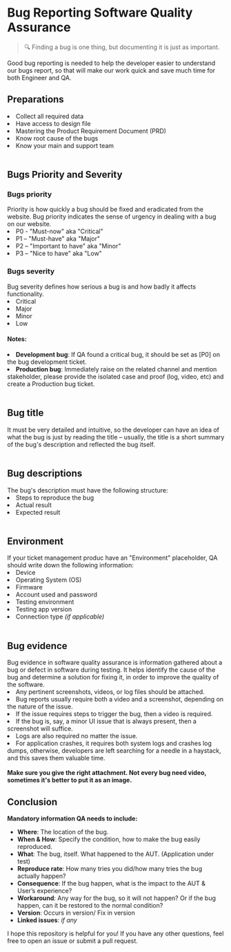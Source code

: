 <h1><b>Bug Reporting Software Quality Assurance</b></h1>

> 🔍 Finding a bug is one thing, but documenting it is just as important.

Good bug reporting is needed to help the developer easier to understand our bugs report, so that will make our work quick and save much time for both Engineer and QA.


<h2><b>Preparations</b></h2>
<li>Collect all required data</li>
<li>Have access to design file</li>
<li>Mastering the Product Requirement Document (PRD)</li>
<li>Know root cause of the bugs</li>
<li>Know your main and support team</li>

</br>

<h2><b>Bugs Priority and Severity</b></h2>

<h3><b>Bugs priority</b></h3>
Priority is how quickly a bug should be fixed and eradicated from the website. Bug priority indicates the sense of urgency in dealing with a bug on our website.
<li>P0 - "Must-now" aka "Critical"</li> 
<li>P1 – "Must-have" aka "Major"</li> 
<li>P2 – "Important to have" aka "Minor"</li> 
<li>P3 – "Nice to have" aka "Low"</li>

<h3><b>Bugs severity</b></h3>
Bug severity defines how serious a bug is and how badly it affects functionality.
<li>Critical</li> 
<li>Major</li> 
<li>Minor</li> 
<li>Low</li>

<h4>Notes:</h4>
<li><b>Development bug</b>: If QA found a critical bug, it should be set as [P0] on the bug development ticket.</li>
<li><b>Production bug</b>: Immediately raise on the related channel and mention stakeholder, please provide the isolated case and proof (log, video, etc) and create a Production bug ticket.</li> 

</br>
<h2><b>Bug title</b></h2>
It must be very detailed and intuitive, so the developer can have an idea of what the bug is just by reading the title  –  usually, the title is a short summary of the bug's description and reflected the bug itself.

</br>
</br>
<h2><b>Bug descriptions</b></h2>
The bug's description must have the following structure:
<li>Steps to reproduce the bug</li>
<li>Actual result</li>
<li>Expected result</li>

</br>
<h2><b>Environment</b></h2>
If your ticket management produc have an "Environment" placeholder, QA should write down the following information:
<li>Device</li>
<li>Operating System (OS)</li>
<li>Firmware</li>
<li>Account used and password</li>
<li>Testing environment</li>
<li>Testing app version</li>
<li>Connection type <i>(if applicable)</i></li>


</br>
<h2><b>Bug evidence</b></h2>
Bug evidence in software quality assurance is information gathered about a bug or defect in software during testing. It helps identify the cause of the bug and determine a solution for fixing it, in order to improve the quality of the software.

<li>Any pertinent screenshots, videos, or log files should be attached.</li>
<li>Bug reports usually require both a video and a screenshot, depending on the nature of the issue.</li>
<li>If the issue requires steps to trigger the bug, then a video is required.</li>
<li>If the bug is, say, a minor UI issue that is always present, then a screenshot will suffice.</li>
<li>Logs are also required no matter the issue.</li>
<li>For application crashes, it requires both system logs and crashes log dumps, otherwise, developers are left searching for a needle in a haystack, and this saves them valuable time.</li>
</br>
<b>Make sure you give the right attachment. Not every bug need video, sometimes it's better to put it as an image.</b>

</br>
<h2><b>Conclusion</b></h2>
<b>Mandatory information QA needs to include:</b>

* <b>Where</b>: The location of the bug.
* <b>When & How</b>: Specify the condition, how to make the bug easily reproduced.
* <b>What</b>: The bug, itself. What happened to the AUT. (Application under test)
* <b>Reproduce rate</b>: How many tries you did/how many tries the bug actually happen?
* <b>Consequence</b>: If the bug happen, what is the impact to the AUT & User’s experience?
* <b>Workaround</b>: Any way for the bug, so it will not happen? Or if the bug happen, can it be restored to the normal condition?
* <b>Version</b>: Occurs in version/ Fix in version
* <b>Linked issues</b>: <i>if any</i>

I hope this repository is helpful for you! If you have any other questions, feel free to open an issue or submit a pull request.

